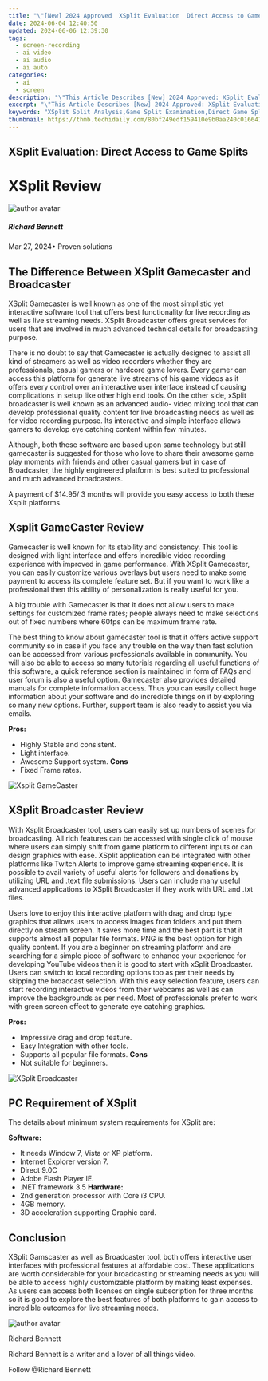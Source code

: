 ```yaml
---
title: "\"[New] 2024 Approved  XSplit Evaluation  Direct Access to Game Splits\""
date: 2024-06-04 12:40:50
updated: 2024-06-06 12:39:30
tags: 
  - screen-recording
  - ai video
  - ai audio
  - ai auto
categories: 
  - ai
  - screen
description: "\"This Article Describes [New] 2024 Approved: XSplit Evaluation: Direct Access to Game Splits\""
excerpt: "\"This Article Describes [New] 2024 Approved: XSplit Evaluation: Direct Access to Game Splits\""
keywords: "XSplit Split Analysis,Game Split Examination,Direct Game Splits Access,XSplit Detailed Breakdown,Evaluate Game Segments (XSplit),Direct Gameplay Data Review,XSplit Gameplay Analysis"
thumbnail: https://thmb.techidaily.com/80bf249edf159410e9b0aa240c01664195ceb40e24ab3ca2d1256f5edd3745fb.jpg
---
```


## XSplit Evaluation: Direct Access to Game Splits

# XSplit Review

![author avatar](https://images.wondershare.com/filmora/article-images/richard-bennett.jpg)

##### Richard Bennett

 Mar 27, 2024• Proven solutions

## The Difference Between XSplit Gamecaster and Broadcaster

 XSplit Gamecaster is well known as one of the most simplistic yet interactive software tool that offers best functionality for live recording as well as live streaming needs. XSplit Broadcaster offers great services for users that are involved in much advanced technical details for broadcasting purpose.

 There is no doubt to say that Gamecaster is actually designed to assist all kind of streamers as well as video recorders whether they are professionals, casual gamers or hardcore game lovers. Every gamer can access this platform for generate live streams of his game videos as it offers every control over an interactive user interface instead of causing complications in setup like other high end tools. On the other side, xSplit broadcaster is well known as an advanced audio- video mixing tool that can develop professional quality content for live broadcasting needs as well as for video recording purpose. Its interactive and simple interface allows gamers to develop eye catching content within few minutes.

 Although, both these software are based upon same technology but still gamecaster is suggested for those who love to share their awesome game play moments with friends and other casual gamers but in case of Broadcaster, the highly engineered platform is best suited to professional and much advanced broadcasters.

 A payment of $14.95/ 3 months will provide you easy access to both these Xsplit platforms.

## Xsplit GameCaster Review

 Gamecaster is well known for its stability and consistency. This tool is designed with light interface and offers incredible video recording experience with improved in game performance. With XSplit Gamecaster, you can easily customize various overlays but users need to make some payment to access its complete feature set. But if you want to work like a professional then this ability of personalization is really useful for you.

 A big trouble with Gamecaster is that it does not allow users to make settings for customized frame rates; people always need to make selections out of fixed numbers where 60fps can be maximum frame rate.

 The best thing to know about gamecaster tool is that it offers active support community so in case if you face any trouble on the way then fast solution can be accessed from various professionals available in community. You will also be able to access so many tutorials regarding all useful functions of this software, a quick reference section is maintained in form of FAQs and user forum is also a useful option. Gamecaster also provides detailed manuals for complete information access. Thus you can easily collect huge information about your software and do incredible things on it by exploring so many new options. Further, support team is also ready to assist you via emails.

**Pros:**

* Highly Stable and consistent.
* Light interface.
* Awesome Support system.
**Cons**
* Fixed Frame rates.

![Xsplit GameCaster ](https://images.wondershare.com/filmora/article-images/xsplit-gamecaster.jpg)

## XSplit Broadcaster Review

 With Xsplit Broadcaster tool, users can easily set up numbers of scenes for broadcasting. All rich features can be accessed with single click of mouse where users can simply shift from game platform to different inputs or can design graphics with ease. XSplit application can be integrated with other platforms like Twitch Alerts to improve game streaming experience. It is possible to avail variety of useful alerts for followers and donations by utilizing URL and .text file submissions. Users can include many useful advanced applications to XSplit Broadcaster if they work with URL and .txt files.

 Users love to enjoy this interactive platform with drag and drop type graphics that allows users to access images from folders and put them directly on stream screen. It saves more time and the best part is that it supports almost all popular file formats. PNG is the best option for high quality content. If you are a beginner on streaming platform and are searching for a simple piece of software to enhance your experience for developing YouTube videos then it is good to start with xSplit Broadcaster. Users can switch to local recording options too as per their needs by skipping the broadcast selection. With this easy selection feature, users can start recording interactive videos from their webcams as well as can improve the backgrounds as per need. Most of professionals prefer to work with green screen effect to generate eye catching graphics.

**Pros:**

* Impressive drag and drop feature.
* Easy Integration with other tools.
* Supports all popular file formats.
**Cons**
* Not suitable for beginners.

![XSplit Broadcaster ](https://images.wondershare.com/filmora/article-images/xsplit.jpg)

## PC Requirement of XSplit

 The details about minimum system requirements for XSplit are:

**Software:**

* It needs Window 7, Vista or XP platform.
* Internet Explorer version 7.
* Direct 9.0C
* Adobe Flash Player IE.
* .NET framework 3.5
**Hardware:**
* 2nd generation processor with Core i3 CPU.
* 4GB memory.
* 3D acceleration supporting Graphic card.

## Conclusion

 XSplit Gamscaster as well as Broadcaster tool, both offers interactive user interfaces with professional features at affordable cost. These applications are worth considerable for your broadcasting or streaming needs as you will be able to access highly customizable platform by making least expenses. As users can access both licenses on single subscription for three months so it is good to explore the best features of both platforms to gain access to incredible outcomes for live streaming needs.

![author avatar](https://images.wondershare.com/filmora/article-images/richard-bennett.jpg)

Richard Bennett

Richard Bennett is a writer and a lover of all things video.

Follow @Richard Bennett


<ins class="adsbygoogle"
     style="display:block"
     data-ad-format="autorelaxed"
     data-ad-client="ca-pub-7571918770474297"
     data-ad-slot="1223367746"></ins>



<ins class="adsbygoogle"
     style="display:block"
     data-ad-client="ca-pub-7571918770474297"
     data-ad-slot="8358498916"
     data-ad-format="auto"
     data-full-width-responsive="true"></ins>


